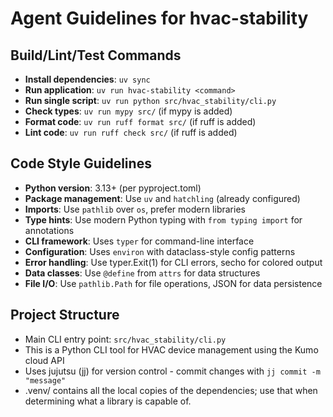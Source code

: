 # Agent Guidelines for hvac-stability

## Build/Lint/Test Commands
- **Install dependencies**: `uv sync`
- **Run application**: `uv run hvac-stability <command>`
- **Run single script**: `uv run python src/hvac_stability/cli.py`
- **Check types**: `uv run mypy src/` (if mypy is added)
- **Format code**: `uv run ruff format src/` (if ruff is added)
- **Lint code**: `uv run ruff check src/` (if ruff is added)

## Code Style Guidelines
- **Python version**: 3.13+ (per pyproject.toml)
- **Package management**: Use `uv` and `hatchling` (already configured)
- **Imports**: Use `pathlib` over `os`, prefer modern libraries
- **Type hints**: Use modern Python typing with `from typing import` for annotations
- **CLI framework**: Uses `typer` for command-line interface
- **Configuration**: Uses `environ` with dataclass-style config patterns
- **Error handling**: Use typer.Exit(1) for CLI errors, secho for colored output
- **Data classes**: Use `@define` from `attrs` for data structures
- **File I/O**: Use `pathlib.Path` for file operations, JSON for data persistence

## Project Structure
- Main CLI entry point: `src/hvac_stability/cli.py`
- This is a Python CLI tool for HVAC device management using the Kumo cloud API
- Uses jujutsu (jj) for version control - commit changes with `jj commit -m "message"`
- .venv/ contains all the local copies of the dependencies; use that when determining what a library is capable of.
